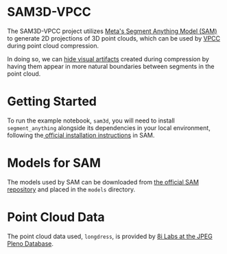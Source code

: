 # SAM3D-VPCC
The SAM3D-VPCC project utilizes [Meta's Segment Anything Model (SAM)](https://github.com/facebookresearch/segment-anything) to generate 2D projections of 3D point clouds, which can be used by [VPCC](https://github.com/MPEGGroup/mpeg-pcc-tmc2) during point cloud compression. 

In doing so, we can [hide visual artifacts](https://docs.google.com/presentation/d/1gIdTFOMO5lgHIY2Pe7HvBGoenh18Etk9ccfSdaaZrio/edit#slide=id.g2ce2202ea0e_0_292) created during compression by having them appear in more natural boundaries between segments in the point cloud.

# Getting Started
To run the example notebook, `sam3d`, you will need to  install `segment_anything` alongside its dependencies in your local environment, following the[ official installation instructions](https://github.com/facebookresearch/segment-anything?tab=readme-ov-file#installation) in SAM.

# Models for SAM
The models used by SAM can be downloaded from [the official SAM repository](https://github.com/facebookresearch/segment-anything?tab=readme-ov-file#model-checkpoints) and placed in the `models` directory.

# Point Cloud Data
The point cloud data used, `longdress`, is provided by [8i Labs at the JPEG Pleno Database](https://plenodb.jpeg.org/pc/8ilabs).

